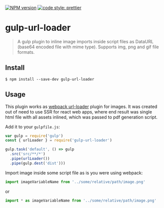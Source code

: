 [![NPM version][npm-badge-url]][npm-url] 
[![code style: prettier][prettier-badge-url]][prettier-url]

# gulp-url-loader 
> A gulp plugin to inline image imports inside script files as DataURL (base64 encoded file with mime type). Supports img, png and gif file formats.

## Install 
```shell
$ npm install --save-dev gulp-url-loader
```

## Usage
This plugin works as [webpack url-loader](https://github.com/webpack-contrib/url-loader) plugin for images. It was created out of need to use SSR for react web apps, where end result was single html file with all assets inlined, which was passed to pdf generation script.

Add it to your `gulpfile.js`:
```js
var gulp = require('gulp')
const { urlLoader } = require('gulp-url-loader')

gulp.task('default', () => gulp
  .src('src/**/*')
  .pipe(urlLoader())
  .pipe(gulp.dest('dist')))
```

Import image inside some script file as is you were using webpack:
```js
import imageVariableName from '../some/relative/path/image.png'
```
or
```ts
import * as imageVariableName from '../some/relative/path/image.png'
```



[npm-url]: https://www.npmjs.com/package/gulp-url-loader
[npm-badge-url]: https://img.shields.io/npm/v/gulp-url-loader.svg 
[prettier-url]: https://github.com/prettier/prettier
[prettier-badge-url]: https://img.shields.io/badge/code_style-prettier-ff69b4.svg

